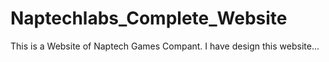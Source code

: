 # Naptechlabs_Complete_Website
This is a Website of Naptech Games Compant. I have design this website...
